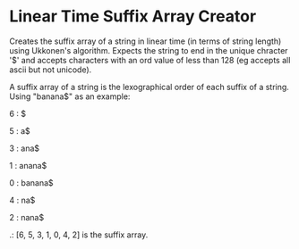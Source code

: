 # Linear Time Suffix Array Creator
Creates the suffix array of a string in linear time (in terms of string length) using Ukkonen's algorithm.
Expects the string to end in the unique chracter '$' and accepts characters with an ord value of less than 128 (eg accepts all ascii but not unicode).


A suffix array of a string is the lexographical order of each suffix of a string.  Using "banana$" as an example:

6 : $

5 : a$

3 : ana$

1 : anana$

0 : banana$

4 : na$

2 : nana$ 


.: [6, 5, 3, 1, 0, 4, 2] is the suffix array.
